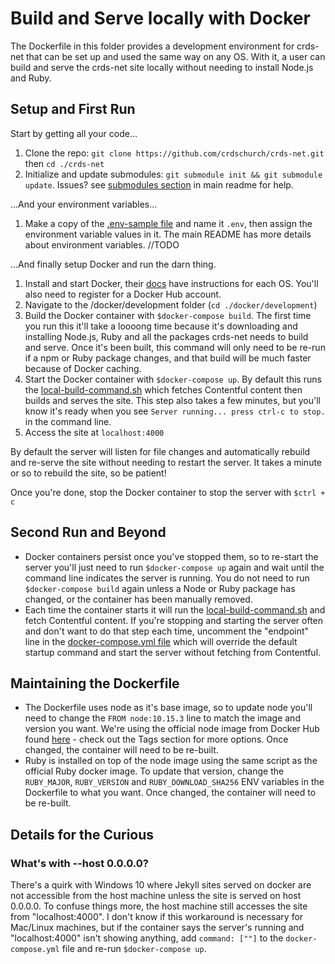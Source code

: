 # Build and Serve locally with Docker

The Dockerfile in this folder provides a development environment for crds-net that can be set up and used the same way on any OS. With it, a user can build and serve the crds-net site locally without needing to install Node.js and Ruby. 

## Setup and First Run
Start by getting all your code...
1. Clone the repo: `git clone https://github.com/crdschurch/crds-net.git` then `cd ./crds-net`
2. Initialize and update submodules: `git submodule init && git submodule update`. Issues? see [submodules section](../README.md#submodules) in main readme for help.

...And your environment variables...
1. Make a copy of the [.env-sample file](../.env-sample) and name it `.env`, then assign the environment variable values in it. The main README has more details about environment variables. //TODO

...And finally setup Docker and run the darn thing.
1. Install and start Docker, their [docs](https://docs.docker.com/get-docker/) have instructions for each OS. You'll also need to register for a Docker Hub account.
2. Navigate to the /docker/development folder (`cd ./docker/development`)
3. Build the Docker container with `$docker-compose build`. The first time you run this it'll take a loooong time because it's downloading and installing Node.js, Ruby and all the packages crds-net needs to build and serve. Once it's been built, this command will only need to be re-run if a npm or Ruby package changes, and that build will be much faster because of Docker caching.
4. Start the Docker container with `$docker-compose up`. By default this runs the [local-build-command.sh](../bin/local-build-command.sh) which fetches Contentful content then builds and serves the site. This step also takes a few minutes, but you'll know it's ready when you see `Server running... press ctrl-c to stop.` in the command line.
5. Access the site at `localhost:4000`

By default the server will listen for file changes and automatically rebuild and re-serve the site without needing to restart the server. It takes a minute or so to rebuild the site, so be patient!

Once you're done, stop the Docker container to stop the server with `$ctrl + c`

## Second Run and Beyond

- Docker containers persist once you've stopped them, so to re-start the server you'll just need to run `$docker-compose up` again and wait until the command line indicates the server is running. You do not need to run `$docker-compose build` again unless a Node or Ruby package has changed, or the container has been manually removed.
- Each time the container starts it will run the [local-build-command.sh](../bin/local-build-command.sh) and fetch Contentful content. If you're stopping and starting the server often and don't want to do that step each time, uncomment the "endpoint" line in the [docker-compose.yml file](./docker-compose.yml) which will override the default startup command and start the server without fetching from Contentful.

## Maintaining the Dockerfile
- The Dockerfile uses node as it's base image, so to update node you'll need to change the `FROM node:10.15.3` line to match the image and version you want. We're using the official node image from Docker Hub found [here](https://hub.docker.com/_/node/) - check out the Tags section for more options. Once changed, the container will need to be re-built.
- Ruby is installed on top of the node image using the same script as the official Ruby docker image. To update that version, change the `RUBY_MAJOR`, `RUBY_VERSION` and `RUBY_DOWNLOAD_SHA256` ENV variables in the Dockerfile to what you want. Once changed, the container will need to be re-built.

## Details for the Curious
### What's with --host 0.0.0.0?
There's a quirk with Windows 10 where Jekyll sites served on docker are not accessible from the host machine unless the site is served on host 0.0.0.0. To confuse things more, the host machine still accesses the site from "localhost:4000".
I don't know if this workaround is necessary for Mac/Linux machines, but if the container says the server's running and "localhost:4000" isn't showing anything, add `command: [""]` to the `docker-compose.yml` file and re-run `$docker-compose up`.